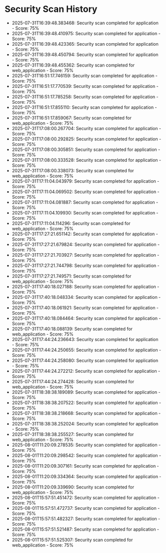 # Security Scan History

- 2025-07-31T16:39:48.383468: Security scan completed for application - Score: 75%
- 2025-07-31T16:39:48.410975: Security scan completed for application - Score: 75%
- 2025-07-31T16:39:48.423365: Security scan completed for application - Score: 75%
- 2025-07-31T16:39:48.450794: Security scan completed for application - Score: 75%
- 2025-07-31T16:39:48.455362: Security scan completed for web_application - Score: 75%
- 2025-07-31T16:51:17.746159: Security scan completed for application - Score: 75%
- 2025-07-31T16:51:17.770539: Security scan completed for application - Score: 75%
- 2025-07-31T16:51:17.785258: Security scan completed for application - Score: 75%
- 2025-07-31T16:51:17.855110: Security scan completed for application - Score: 75%
- 2025-07-31T16:51:17.859067: Security scan completed for web_application - Score: 75%
- 2025-07-31T17:08:00.267704: Security scan completed for application - Score: 75%
- 2025-07-31T17:08:00.292825: Security scan completed for application - Score: 75%
- 2025-07-31T17:08:00.305851: Security scan completed for application - Score: 75%
- 2025-07-31T17:08:00.333528: Security scan completed for application - Score: 75%
- 2025-07-31T17:08:00.338073: Security scan completed for web_application - Score: 75%
- 2025-07-31T17:11:04.043979: Security scan completed for application - Score: 75%
- 2025-07-31T17:11:04.069502: Security scan completed for application - Score: 75%
- 2025-07-31T17:11:04.081887: Security scan completed for application - Score: 75%
- 2025-07-31T17:11:04.109930: Security scan completed for application - Score: 75%
- 2025-07-31T17:11:04.114296: Security scan completed for web_application - Score: 75%
- 2025-07-31T17:27:21.651142: Security scan completed for application - Score: 75%
- 2025-07-31T17:27:21.679824: Security scan completed for application - Score: 75%
- 2025-07-31T17:27:21.703927: Security scan completed for application - Score: 75%
- 2025-07-31T17:27:21.744798: Security scan completed for application - Score: 75%
- 2025-07-31T17:27:21.749571: Security scan completed for web_application - Score: 75%
- 2025-07-31T17:40:18.027188: Security scan completed for application - Score: 75%
- 2025-07-31T17:40:18.048334: Security scan completed for application - Score: 75%
- 2025-07-31T17:40:18.061921: Security scan completed for application - Score: 75%
- 2025-07-31T17:40:18.084464: Security scan completed for application - Score: 75%
- 2025-07-31T17:40:18.088139: Security scan completed for web_application - Score: 75%
- 2025-07-31T17:44:24.236643: Security scan completed for application - Score: 75%
- 2025-07-31T17:44:24.250655: Security scan completed for application - Score: 75%
- 2025-07-31T17:44:24.258080: Security scan completed for application - Score: 75%
- 2025-07-31T17:44:24.272212: Security scan completed for application - Score: 75%
- 2025-07-31T17:44:24.274428: Security scan completed for web_application - Score: 75%
- 2025-07-31T18:38:38.189089: Security scan completed for application - Score: 75%
- 2025-07-31T18:38:38.207522: Security scan completed for application - Score: 75%
- 2025-07-31T18:38:38.218668: Security scan completed for application - Score: 75%
- 2025-07-31T18:38:38.252024: Security scan completed for application - Score: 75%
- 2025-07-31T18:38:38.255527: Security scan completed for web_application - Score: 75%
- 2025-08-01T11:20:09.278535: Security scan completed for application - Score: 75%
- 2025-08-01T11:20:09.298542: Security scan completed for application - Score: 75%
- 2025-08-01T11:20:09.307161: Security scan completed for application - Score: 75%
- 2025-08-01T11:20:09.334364: Security scan completed for application - Score: 75%
- 2025-08-01T11:20:09.339690: Security scan completed for web_application - Score: 75%
- 2025-08-01T15:57:51.451472: Security scan completed for application - Score: 75%
- 2025-08-01T15:57:51.472737: Security scan completed for application - Score: 75%
- 2025-08-01T15:57:51.482327: Security scan completed for application - Score: 75%
- 2025-08-01T15:57:51.521487: Security scan completed for application - Score: 75%
- 2025-08-01T15:57:51.525307: Security scan completed for web_application - Score: 75%
